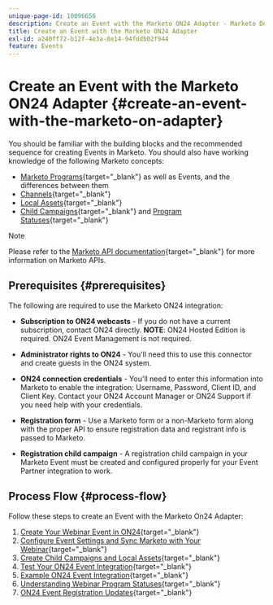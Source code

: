 ```yaml
---
unique-page-id: 10096656
description: Create an Event with the Marketo ON24 Adapter - Marketo Docs - Product Documentation
title: Create an Event with the Marketo ON24 Adapter
exl-id: a240ff72-b12f-4e3a-8e14-94fddb02f944
feature: Events
---
```

# Create an Event with the Marketo ON24 Adapter {#create-an-event-with-the-marketo-on-adapter}

You should be familiar with the building blocks and the recommended sequence for creating Events in Marketo. You should also have working knowledge of the following Marketo concepts:

* [Marketo Programs](/help/marketo/product-docs/core-marketo-concepts/programs/creating-programs/understanding-programs.md){target="_blank"} as well as Events, and the differences between them
* [Channels](/help/marketo/product-docs/administration/tags/create-a-program-channel.md){target="_blank"}
* [Local Assets](/help/marketo/product-docs/core-marketo-concepts/programs/creating-programs/understanding-local-assets-in-a-program.md){target="_blank"}
* [Child Campaigns](/help/marketo/product-docs/demand-generation/events/create-an-event/create-an-event-with-the-marketo-on24-adapter/configure-event-settings-and-sync-marketo-with-your-webinar.md){target="_blank"} and [Program Statuses](/help/marketo/product-docs/core-marketo-concepts/smart-campaigns/program-flow-actions/change-program-status.md){target="_blank"}

>[!NOTE]
>
>Please refer to the [Marketo API documentation](https://experienceleague.adobe.com/en/docs/marketo-developer/marketo/rest/rest-api){target="_blank"} for more information on Marketo APIs.

## Prerequisites {#prerequisites}

The following are required to use the Marketo ON24 integration:

* **Subscription to ON24 webcasts** - If you do not have a current subscription, contact ON24 directly. **NOTE**: ON24 Hosted Edition is required. ON24 Event Management is not required.

* **Administrator rights to ON24** - You'll need this to use this connector and create guests in the ON24 system.
* **ON24 connection credentials** - You'll need to enter this information into Marketo to enable the integration: Username, Password, Client ID, and Client Key. Contact your ON24 Account Manager or ON24 Support if you need help with your credentials.
* **Registration form** - Use a Marketo form or a non-Marketo form along with the proper API to ensure registration data and registrant info is passed to Marketo.
* **Registration child campaign** - A registration child campaign in your Marketo Event must be created and configured properly for your Event Partner integration to work.

## Process Flow {#process-flow}

Follow these steps to create an Event with the Marketo On24 Adapter:

1. [Create Your Webinar Event in ON24](/help/marketo/product-docs/demand-generation/events/create-an-event/create-an-event-with-the-marketo-on24-adapter/create-your-webinar-event-in-on24.md){target="_blank"}
1. [Configure Event Settings and Sync Marketo with Your Webinar](/help/marketo/product-docs/demand-generation/events/create-an-event/create-an-event-with-the-marketo-on24-adapter/configure-event-settings-and-sync-marketo-with-your-webinar.md){target="_blank"}
1. [Create Child Campaigns and Local Assets](/help/marketo/product-docs/demand-generation/events/create-an-event/create-an-event-with-the-marketo-on24-adapter/create-child-campaigns-and-local-assets.md){target="_blank"}
1. [Test Your ON24 Event Integration](/help/marketo/product-docs/demand-generation/events/create-an-event/create-an-event-with-the-marketo-on24-adapter/test-your-on24-event-integration.md){target="_blank"}
1. [Example ON24 Event Integration](/help/marketo/product-docs/demand-generation/events/create-an-event/create-an-event-with-the-marketo-on24-adapter/example-on24-event-integration.md){target="_blank"}
1. [Understanding Webinar Program Statuses](/help/marketo/product-docs/demand-generation/events/create-an-event/create-an-event-with-the-marketo-on24-adapter/understanding-webinar-program-statuses.md){target="_blank"}
1. [ON24 Event Registration Updates](/help/marketo/product-docs/demand-generation/events/create-an-event/create-an-event-with-the-marketo-on24-adapter/on24-event-registration-updates.md){target="_blank"}
